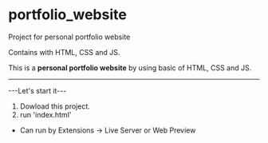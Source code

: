 # portfolio_website

Project for personal portfolio website

Contains with HTML, CSS and JS.

This is a **personal portfolio website** by using basic of HTML, CSS and JS. 

----------------------------------------------------------------------------------

---Let's start it---
1. Dowload this project.
2. run 'index.html'
* Can run by Extensions -> Live Server or Web Preview
